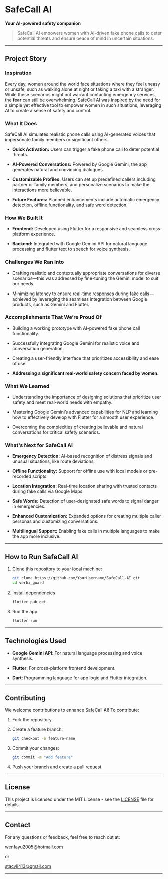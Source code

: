 # SafeCall AI  


**Your AI-powered safety companion**  




> SafeCall AI empowers women with AI-driven fake phone calls to deter potential threats and ensure peace of mind in uncertain situations.  


---
## Project Story  


### Inspiration  


Every day, women around the world face situations where they feel uneasy or unsafe, such as walking alone at night or taking a taxi with a stranger. While these scenarios might not warrant contacting emergency services, the **fear** can still be overwhelming. SafeCall AI was inspired by the need for a simple yet effective tool to empower women in such situations, leveraging AI to create a sense of safety and control.  


### What It Does  


SafeCall AI simulates realistic phone calls using AI-generated voices that impersonate family members or significant others.  


- **Quick Activation:** Users can trigger a fake phone call to deter potential threats.  


- **AI-Powered Conversations:** Powered by Google Gemini, the app generates natural and convincing dialogues.  


- **Customizable Profiles:** Users can set up predefined callers,including partner or family members, and personalize scenarios to make the interactions more believable.


- **Future Features:** Planned enhancements include automatic emergency detection, offline functionality, and safe word detection.  


### How We Built It  


- **Frontend:** Developed using Flutter for a responsive and seamless cross-platform experience.  


- **Backend:** Integrated with Google Gemini API for natural language processing and flutter text to speech for voice synthesis.  


### Challenges We Ran Into  


- Crafting realistic and contextually appropriate conversations for diverse scenarios—this was addressed by fine-tuning the Gemini model to suit our needs.


- Minimizing latency to ensure real-time responses during fake calls—achieved by leveraging the seamless integration between Google products, such as Gemini and Flutter.


### Accomplishments That We’re Proud Of  


- Building a working prototype with AI-powered fake phone call functionality.  


- Successfully integrating Google Gemini for realistic voice and conversation generation.  


- Creating a user-friendly interface that prioritizes accessibility and ease of use.  


- **Addressing a significant real-world safety concern faced by women.**  


### What We Learned  


- Understanding the importance of designing solutions that prioritize user safety and meet real-world needs with empathy.


- Mastering Google Gemini’s advanced capabilities for NLP and learning how to effectively develop with Flutter for a smooth user experience.


- Overcoming the complexities of creating believable and natural conversations for critical safety scenarios.


### What's Next for SafeCall AI  


- **Emergency Detection:** AI-based recognition of distress signals and unusual situations, like route deviations.  


- **Offline Functionality:** Support for offline use with local models or pre-recorded scripts.  


- **Location Integration:** Real-time location sharing with trusted contacts during fake calls via Google Maps.  


- **Safe Words:** Detection of user-designated safe words to signal danger in emergencies.  


- **Enhanced Customization:** Expanded options for creating multiple caller personas and customizing conversations.  


- **Multilingual Support:** Enabling fake calls in multiple languages to make the app more inclusive.  


---
## How to Run SafeCall AI  
1. Clone this repository to your local machine:  


   ```bash
   git clone https://github.com/YourUsername/SafeCall-AI.git
   cd verbi_guard
   ```
   
2. Install dependencies


    ```bash
    flutter pub get
    ```
3. Run the app:


    ```bash
    flutter run
    ```




---


## Technologies Used  


- **Google Gemini API**: For natural language processing and voice synthesis.  


- **Flutter**: For cross-platform frontend development.  


- **Dart**: Programming language for app logic and Flutter integration.  


---


## Contributing  


We welcome contributions to enhance SafeCall AI! To contribute:  


1. Fork the repository.  


2. Create a feature branch:  


   ```bash
   git checkout -b feature-name
   ```  


3. Commit your changes:  


   ```bash
   git commit -m "Add feature"
   ```  


4. Push your branch and create a pull request.  
---


## License  
This project is licensed under the MIT License - see the [LICENSE](LICENSE) file for details.  


---


## Contact  
For any questions or feedback, feel free to reach out at:


wenfayu2005@hotmail.com


or


stacyli413@gmail.com


---
